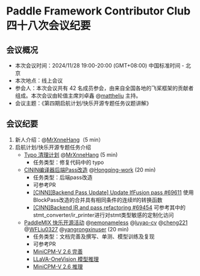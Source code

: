 # Paddle Framework Contributor Club 四十八次会议纪要

## 会议概况

- 本次会议时间：2024/11/28 19:00-20:00 (GMT+08:00) 中国标准时间 - 北京
- 本次地点：线上会议
- 参会人：本次会议共有 42 名成员参会，由来自全国各地的飞桨框架的贡献者组成。本次会议由轮值主席刘卓鑫 @[mattheliu](https://github.com/mattheliu) 主持。
- 会议主题：《第四期启航计划/快乐开源专题任务议题讲解》

## 会议纪要

1. 新人介绍：@[MrXnneHang](https://github.com/MrXnneHang)（5 min）
2. 启航计划/快乐开源专题任务介绍
   - [Typo 清理计划](https://github.com/PaddlePaddle/Paddle/issues/69377) @[MrXnneHang](https://github.com/MrXnneHang) (5 min)
     + 任务类型：修复代码中的 typo
   - [CININ编译器后端Pass改造](https://github.com/PaddlePaddle/Paddle/issues/69639) @[Hongqing-work](https://github.com/Hongqing-work) (20 min)
     + 任务类型：后端pass改造
     + 可参考PR
     + [[CINN][Backend Pass Update] Update IfFusion pass #69611](https://github.com/PaddlePaddle/Paddle/pull/69611)
       使用BlockPass改造的合并具有相同条件的连续If的转换函数
     + [[CINN]Backend IR and pass refactoring #69454](https://github.com/PaddlePaddle/Paddle/pull/69454)
       可参考其中的stmt_converter/ir_printer进行对stmt类型敏感的定制化访问
   - [PaddleMIX 快乐开源活动](https://github.com/PaddlePaddle/PaddleMIX/issues/787) @[nemonameless](https://github.com/nemonameless) @[luyao-cv](https://github.com/luyao-cv)
     @[cheng221](https://github.com/cheng221) @[WFLiu0327](https://github.com/WFLiu0327) @[yangrongxinuser](https://github.com/yangrongxinuser) (20 min)
     + 任务类型：文档完善及撰写、单测、模型训练及复现
     + 可参考PR
     + [MiniCPM-V 2.6 完善](https://github.com/PaddlePaddle/PaddleMIX/pull/843)
     + [LLaVA-OneVision 模型推理](https://github.com/PaddlePaddle/PaddleMIX/pull/796)
     + [MiniCPM-V 2.6 推理](https://github.com/PaddlePaddle/PaddleMIX/pull/796)
